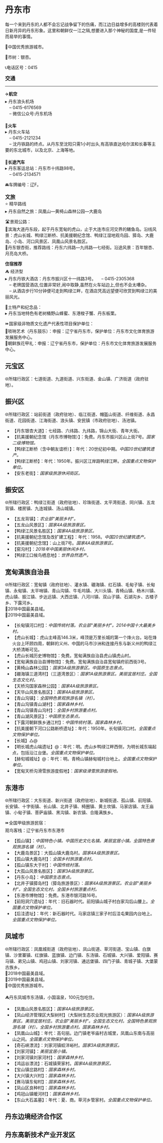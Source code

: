 # 丹东市  
  
每一个来到丹东的人都不会忘记战争留下的伤痛，而江边日益增多的高楼则代表着日新月异的丹东形象。这里和朝鲜仅一江之隔,想要进入那个神秘的国度,是一件轻而易举的事情。  
  
🏅中国优秀旅游城市。  

🌳市树：银杏。  

📞电话区号：0415    
  
<big>**交通**</big>  
***  
✈️**航空**  
▸ 丹东浪头机场  
　– 0415-6176569  
　– 微信公众号:丹东机场   
　  
🚈**火车**  
▸ 丹东火车站  
　– 0415-2121234  
　– 沈丹铁路的终点。从丹东至沈阳只需1小时出头,有高铁直达哈尔滨和长春等主要的东北城市，以及北京、上海等地。  
　  
🚌**长途汽车**  
▸ 丹东客运总站：丹东市十纬路98号。  
　– 0415-2134571  

🚘车牌编号：辽F。    
  
<big>**文旅**</big>  
⭐ 精华路线  
▸ 丹东自然之旅：凤凰山—黄椅山森林公园—大鹿岛

🛣️景观公路：  
🔸滨海大道丹东段，起于丹东宽甸的虎山，止于大连市庄河交界的鳝鱼岛。沿线风景：虎山长城、鸭绿江断桥、抗美援朝纪念馆、鸭绿江湿地观鸟园、獐岛、大鹿岛、小岛、河口风景区、凤凰山风景名胜区。  
🔸丹东银杏街，推荐路线：丹东六纬路—九纬路—七经街。沿途风景：百年银杏、月亮岛大桥。      
  
**住宿推荐**  
⛺ 经济型  
▸ 丹东丹铁大酒店：丹东市振兴区十一纬路3号。
　– 0415-2305368  
　– 老牌国营酒店,位置非常好,闹中取静,虽然在火车站边上,但也不会太嘈杂。  
　– 从酒店步行10分钟便可走到鸭绿江畔，在酒店凭高远望便可欣赏到鸭绿江的美丽风光。
  
🧊土特产和纪念品：  
▸ 丹东当地特色有老树桶野山蜂蜜、东港梭子蟹、丹东板栗。

⏩国家级非物质文化遗产代表性项目保护单位：  
🔸唢呐艺术（丹东鼓乐）：申报：辽宁省丹东市，保护单位：丹东市文化体育旅游发展服务中心。  
🔸朝鲜族花甲礼：申报：辽宁省丹东市，保护单位：丹东市文化体育旅游发展服务中心。  

## 元宝区  
🌐所辖行政区：七道街道、九道街道、兴东街道、金山镇、广济街道（政府驻地）。  

## 振兴区  
🌐所辖行政区：站前街道（政府驻地）、临江街道、帽盔山街道、纤维街道、永昌街道、花园街道、江海街道、浪头镇、安民镇（市政府驻地）、汤池镇。  

* 【丹东银杏大道】：七经路、六纬路、九纬路，锦山大街、青年大街。  
* 【抗美援朝纪念馆（丹东市博物馆）】：免费。丹东市振兴区山上街7号。*国家二级博物馆。*  
* 【鸭绿江断桥（含中朝友谊桥）】：年代：20世纪初中期。*中国20世纪建筑遗产。*  
* 【鸭绿江断桥】：年代：1950年。振兴区江岸路鸭绿江畔。*全国重点文物保护单位。*  
* 【安东老街】：*国家级旅游休闲街区。*  

## 振安区  
🌐所辖行政区：鸭绿江街道（政府驻地）、珍珠街道、太平湾街道、同兴镇、五龙背镇、楼房镇、九连城镇、汤山城镇。  

* 【五龙背镇】：*农业部“美丽乡村”。*  
* 【五龙山风景区】：*国家4A级旅游景区。*  
* 【鸭绿江风景名胜区】：*国家4A级旅游景区。*  
* 【抗美援朝纪念馆及改扩建工程】：年代：1958。*中国20世纪建筑遗产。*  
* 【抗美援朝纪念馆】：山上街7号。*国家4A级旅游景区。*  
* 【窑沟村】：*2018年中国美丽休闲乡村。*  
* 【鸭绿江口候鸟栖息地】：*世界自然遗产。*  

## 宽甸满族自治县  
🌐所辖行政区：宽甸镇（政府驻地）、灌水镇、硼海镇、红石镇、毛甸子镇、长甸镇、永甸镇、太平哨镇、青山沟镇、牛毛坞镇、大川头镇、青椅山镇、杨木川镇、虎山镇、振江镇、步达远镇、大西岔镇、八河川镇、双山子镇、石湖沟乡、古楼子乡、下露河乡。  
🏅2018中国最美县域。  
🏅2019中国最美县域。  

* 【长甸镇河口村】：*中国传统村落。农业部“美丽乡村”。2014中国十大最美乡村。*  
* 【虎山长城】：虎山主峰高146.3米，峰顶是万里长城的第一个烽火台。站在烽火台上环顾四周，朝鲜的义州、中国的马市沙洲和连接丹东与新义州的鸭绿江大桥清晰可见。  
* 【虎山长城历史博物馆】：免费。宽甸满族自治县虎山镇虎山村。  
* 【宽甸满族自治县博物馆】：免费。宽甸满族自治县宽甸镇府前西街3号。  
* 【黄椅山森林公园】：*国家3A级旅游景区。中国原生态景点。*  
* 【硼海镇三道湾村】（三道湾景区）：*国家1A级旅游景区。美丽宜居村庄。全国生态文化村。*  
* 【天桥沟国家森林公园】：*国家4A级旅游景区。*  
* 【天华山风景名胜区】：*国家4A级旅游景区。*  
* 【青山沟镇】：*全国特色景观旅游名镇（村）。*  
* 【青山沟镇青山湖村】：*国家森林乡村。*  
* 【青山沟镇青山沟村】：*全国乡村旅游重点村。*  
* 【青山湖风景区】：*中国原生态景点。*  
* 【下露河朝鲜族乡通江村】：*中国传统村落。国家森林乡村。*  
* 【抗美援朝下河口公路断桥遗址】：年代：1950年。长旬镇河口村。*全国重点文物保护单位。*  
* 【长城】△@  
* 【明长城虎山端遗址】@：年代：明。虎山乡鸭绿江畔西侧，为明长城东端起点，包括沿江台堡。*全国重点文物保护单位。*  
* 【赫旬城城址】@：年代：明。青椅山镇赫甸城村台地上。*全国重点文物保护单位。*  
* 【宽甸天桥沟滑雪旅游度假地】：*国家级滑雪旅游度假地。*  

## 东港市  
🌐所辖行政区：大东街道、新兴街道（政府驻地）、新城街道、孤山镇、前阳镇、长安镇、十字街镇、长山镇、北井子镇、椅圈镇、黄土坎镇、马家店镇、龙王庙镇、小甸子镇、菩萨庙镇、黑沟镇、新农镇、合隆满族乡。  

⏩全国甲级旅游民宿：  
观鸟客栈：辽宁省丹东市东港市  

* 【孤山镇】：*中国特色小镇。中国历史文化名镇。美丽宜居小镇。全国特色景观旅游名镇（村）。*  
* 【大鹿岛景区】：大孤山镇大鹿岛村。*国家4A级旅游景区。*  
* 【孤山镇大鹿岛村】：*全国乡村旅游重点村。*  
* 【孤山镇东大于村】：*中国传统村落。*  
* 【大孤山风景名胜区】：*国家3A级旅游景区。*  
* 【丹东小岛】：*中国原生态景点。*  
* 【北井子镇獐岛村】（獐岛旅游景区）：*国家4A级旅游景区。农业部“美丽乡村”。全国生态文化村。全国乡村旅游重点村。*  
* 【东港市博物馆】：免费。东港市银河路16号。  
* 【前阳洞穴遗址】：年代：旧石器时代。前阳镇山城子村白家沟后山腰上。*全国重点文物保护单位。*  
* 【后洼遗址】：年代：新石器时代。马家店镇三家子村后洼屯果园内台地上。*全国重点文物保护单位。*  

## 凤城市  
🌐所辖行政区：凤凰城街道（政府驻地）、凤山街道、草河街道、宝山镇、白旗镇、沙里寨镇、红旗镇、蓝旗镇、边门镇、东汤镇、石城镇、大兴镇、爱阳镇、赛马镇、弟兄山镇、鸡冠山镇、刘家河镇、通远堡镇、四门子镇、青城子镇、大堡蒙古族乡。  
🏅2018中国最美县域。  
🏅2019中国最美县域。  
🏅中国优秀旅游城市。  

⛺丹东凤城市东汤镇，小国温泉，100元包吃住。  

* 【凤凰山风景名胜区】：*国家4A级旅游景区。*  
* 【凤山经济管理区大梨树村】（大梨树生态农业观光旅游区）：*国家4A级旅游景区。美丽宜居村庄。农业部“美丽乡村”。全国生态文化村。全国特色景观旅游名镇（村）。全国乡村旅游重点村。国家森林乡村。*  
* 【凤凰山山城】：年代：高句丽。边门镇老爷庙村古城里，凤凰山东南与高丽山之间。*全国重点文物保护单位。*  
* 【奇石峡漂流】：刘家河镇蛟洋峪村。*国家3A级旅游景区。*  
* 【刘家河镇】：*美丽宜居小镇。*  
* 【刘家河镇刘家河村】：*国家森林乡村。*  
* 【鸿运谷漂流】：石城镇荣家村。*国家4A级旅游景区。*  
* 【宝山镇岔路村】：*国家森林乡村。*  
* 【大兴镇大兴村】：*国家森林乡村。*  
* 【赛马镇东甸村】：*国家森林乡村。*  
* 【凤山区良种村】：*国家森林乡村。*  
* 【鸡冠山镇暖河村】：*国家森林乡村。*  
* 【东山大石盖墓】：年代：夏、商。草河乡管家村。*全国重点文物保护单位。*  

## 丹东边境经济合作区  

## 丹东高新技术产业开发区  
